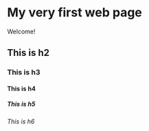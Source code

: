 # My very first web page

Welcome!

## This is h2

### This is h3

#### This is h4

##### This is h5

###### This is h6